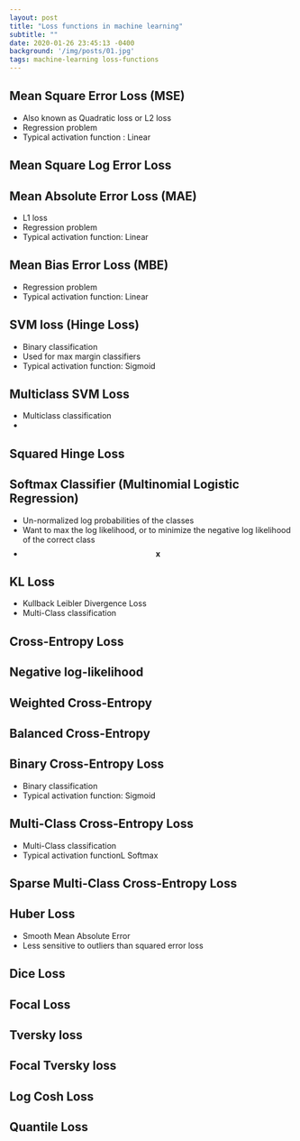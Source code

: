 ```yaml
---
layout: post
title: "Loss functions in machine learning"
subtitle: ""
date: 2020-01-26 23:45:13 -0400
background: '/img/posts/01.jpg'
tags: machine-learning loss-functions
---
```


## Mean Square Error Loss (MSE)

- Also known as Quadratic loss or L2 loss
- Regression problem
- Typical activation function : Linear

## Mean Square Log Error Loss

## Mean Absolute Error Loss (MAE)

- L1 loss
- Regression problem
- Typical activation function: Linear

## Mean Bias Error Loss (MBE)

- Regression problem
- Typical activation function: Linear

## SVM loss (Hinge Loss)
- Binary classification
- Used for max margin classifiers
- Typical activation function: Sigmoid

## Multiclass SVM Loss
- Multiclass classification
- 

## Squared Hinge Loss

## Softmax Classifier (Multinomial Logistic Regression)
- Un-normalized log probabilities of the classes
- Want to max the log likelihood, or to minimize the negative log likelihood of the correct class
- $$\mathbf{x}$$
  
## KL Loss
- Kullback Leibler Divergence Loss
- Multi-Class classification

## Cross-Entropy Loss

## Negative log-likelihood

## Weighted Cross-Entropy

## Balanced Cross-Entropy

## Binary Cross-Entropy Loss

- Binary classification
- Typical activation function: Sigmoid

## Multi-Class Cross-Entropy Loss

- Multi-Class classification
- Typical activation functionL Softmax
## Sparse Multi-Class Cross-Entropy Loss

## Huber Loss

- Smooth Mean Absolute Error
- Less sensitive to outliers than squared error loss

## Dice Loss

## Focal Loss

## Tversky loss

## Focal Tversky loss

## Log Cosh Loss

## Quantile Loss




